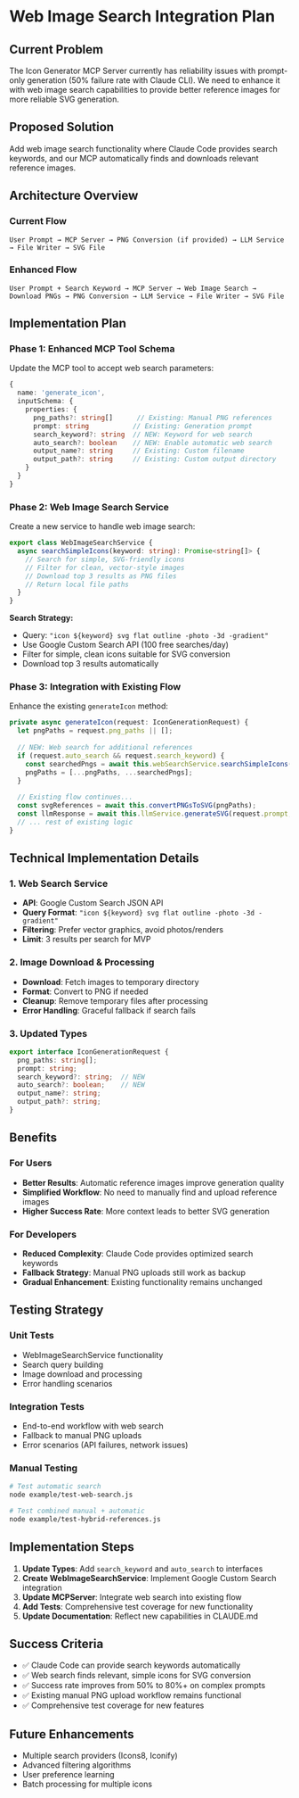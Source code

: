 # Web Image Search Integration Plan

## Current Problem
The Icon Generator MCP Server currently has reliability issues with prompt-only generation (50% failure rate with Claude CLI). We need to enhance it with web image search capabilities to provide better reference images for more reliable SVG generation.

## Proposed Solution
Add web image search functionality where Claude Code provides search keywords, and our MCP automatically finds and downloads relevant reference images.

## Architecture Overview

### Current Flow
```
User Prompt → MCP Server → PNG Conversion (if provided) → LLM Service → File Writer → SVG File
```

### Enhanced Flow
```
User Prompt + Search Keyword → MCP Server → Web Image Search → Download PNGs → PNG Conversion → LLM Service → File Writer → SVG File
```

## Implementation Plan

### Phase 1: Enhanced MCP Tool Schema
Update the MCP tool to accept web search parameters:

```typescript
{
  name: 'generate_icon',
  inputSchema: {
    properties: {
      png_paths?: string[]      // Existing: Manual PNG references
      prompt: string           // Existing: Generation prompt
      search_keyword?: string  // NEW: Keyword for web search
      auto_search?: boolean    // NEW: Enable automatic web search
      output_name?: string     // Existing: Custom filename
      output_path?: string     // Existing: Custom output directory
    }
  }
}
```

### Phase 2: Web Image Search Service
Create a new service to handle web image search:

```typescript
export class WebImageSearchService {
  async searchSimpleIcons(keyword: string): Promise<string[]> {
    // Search for simple, SVG-friendly icons
    // Filter for clean, vector-style images
    // Download top 3 results as PNG files
    // Return local file paths
  }
}
```

**Search Strategy:**
- Query: `"icon ${keyword} svg flat outline -photo -3d -gradient"`
- Use Google Custom Search API (100 free searches/day)
- Filter for simple, clean icons suitable for SVG conversion
- Download top 3 results automatically

### Phase 3: Integration with Existing Flow
Enhance the existing `generateIcon` method:

```typescript
private async generateIcon(request: IconGenerationRequest) {
  let pngPaths = request.png_paths || [];
  
  // NEW: Web search for additional references
  if (request.auto_search && request.search_keyword) {
    const searchedPngs = await this.webSearchService.searchSimpleIcons(request.search_keyword);
    pngPaths = [...pngPaths, ...searchedPngs];
  }
  
  // Existing flow continues...
  const svgReferences = await this.convertPNGsToSVG(pngPaths);
  const llmResponse = await this.llmService.generateSVG(request.prompt, svgReferences);
  // ... rest of existing logic
}
```

## Technical Implementation Details

### 1. Web Search Service
- **API**: Google Custom Search JSON API
- **Query Format**: `"icon ${keyword} svg flat outline -photo -3d -gradient"`
- **Filtering**: Prefer vector graphics, avoid photos/renders
- **Limit**: 3 results per search for MVP

### 2. Image Download & Processing
- **Download**: Fetch images to temporary directory
- **Format**: Convert to PNG if needed
- **Cleanup**: Remove temporary files after processing
- **Error Handling**: Graceful fallback if search fails

### 3. Updated Types
```typescript
export interface IconGenerationRequest {
  png_paths: string[];
  prompt: string;
  search_keyword?: string;  // NEW
  auto_search?: boolean;    // NEW
  output_name?: string;
  output_path?: string;
}
```

## Benefits

### For Users
- **Better Results**: Automatic reference images improve generation quality
- **Simplified Workflow**: No need to manually find and upload reference images
- **Higher Success Rate**: More context leads to better SVG generation

### For Developers
- **Reduced Complexity**: Claude Code provides optimized search keywords
- **Fallback Strategy**: Manual PNG uploads still work as backup
- **Gradual Enhancement**: Existing functionality remains unchanged

## Testing Strategy

### Unit Tests
- WebImageSearchService functionality
- Search query building
- Image download and processing
- Error handling scenarios

### Integration Tests
- End-to-end workflow with web search
- Fallback to manual PNG uploads
- Error scenarios (API failures, network issues)

### Manual Testing
```bash
# Test automatic search
node example/test-web-search.js

# Test combined manual + automatic
node example/test-hybrid-references.js
```

## Implementation Steps

1. **Update Types**: Add `search_keyword` and `auto_search` to interfaces
2. **Create WebImageSearchService**: Implement Google Custom Search integration
3. **Update MCPServer**: Integrate web search into existing flow
4. **Add Tests**: Comprehensive test coverage for new functionality
5. **Update Documentation**: Reflect new capabilities in CLAUDE.md

## Success Criteria
- ✅ Claude Code can provide search keywords automatically
- ✅ Web search finds relevant, simple icons for SVG conversion
- ✅ Success rate improves from 50% to 80%+ on complex prompts
- ✅ Existing manual PNG upload workflow remains functional
- ✅ Comprehensive test coverage for new features

## Future Enhancements
- Multiple search providers (Icons8, Iconify)
- Advanced filtering algorithms
- User preference learning
- Batch processing for multiple icons